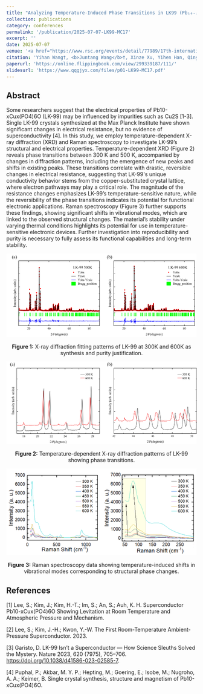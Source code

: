 ```yaml
---
title: "Analyzing Temperature-Induced Phase Transitions in LK99 (Pb₁₀₋ₓCuₓ(PO₄)₆O)"
collection: publications
category: conferences
permalink: '/publication/2025-07-07-LK99-MC17'
excerpt: ''
date: 2025-07-07
venue: '<a href="https://www.rsc.org/events/detail/77989/17th-international-conference-on-materials-chemistry-mc17">17th International conference on materials chemistry (MC17)</a>'
citation: 'Yihan Wang†, <b>Juntang Wang</b>†, Xinze Xu, Yihen Han, Qinyi Chen, Ghulam Hussain, Xiawa Wang. (2025). &quot;Analyzing temperature-induced phase transitions in Pb₁₀₋ₓCuₓ(PO₄)₆O.&quot; <i>17th International conference on materials chemistry (MC17)</i>.'
paperurl: 'https://online.flippingbook.com/view/299339187/111/'
slidesurl: 'https://www.qqgjyx.com/files/p01-LK99-MC17.pdf'
---
```


<!-- markdownlint-disable MD033 -->

## Abstract

Some researchers suggest that the electrical properties of Pb10-xCux(PO4)6O (LK-99) may be influenced by impurities such as Cu2S [1-3]. Single LK-99 crystals synthesized at the Max Planck Institute have shown significant changes in electrical resistance, but no evidence of superconductivity [4]. In this study, we employ temperature-dependent X-ray diffraction (XRD) and Raman spectroscopy to investigate LK-99’s structural and electrical properties. Temperature-dependent XRD (Figure 2) reveals phase transitions between 300 K and 500 K, accompanied by changes in diffraction patterns, including the emergence of new peaks and shifts in existing peaks. These transitions correlate with drastic, reversible changes in electrical resistance, suggesting that LK-99's unique conductivity behavior stems from the copper-substituted crystal lattice, where electron pathways may play a critical role. The magnitude of the resistance changes emphasizes LK-99’s temperature-sensitive nature, while the reversibility of the phase transitions indicates its potential for functional electronic applications. Raman spectroscopy (Figure 3) further supports these findings, showing significant shifts in vibrational modes, which are linked to the observed structural changes. The material’s stability under varying thermal conditions highlights its potential for use in temperature-sensitive electronic devices. Further investigation into reproducibility and purity is necessary to fully assess its functional capabilities and long-term stability.

![Figure 1](../images/publications/0101_LK99_XRD.png)

<p align="center"><b>Figure 1:</b> X-ray diffraction fitting patterns of LK-99 at 300K and 600K as synthesis and purity justification.</p>

![Figure 2](../images/publications/0102_LK99_tXRD.png)

<p align="center"><b>Figure 2:</b> Temperature-dependent X-ray diffraction patterns of LK-99 showing phase transitions.</p>

![Figure 3](../images/publications/0103_LK99_tRAMAN.png)

<p align="center"><b>Figure 3:</b> Raman spectroscopy data showing temperature-induced shifts in vibrational modes corresponding to structural phase changes.</p>

## References

[1] Lee, S.; Kim, J.; Kim, H.-T.; Im, S.; An, S.; Auh, K. H. Superconductor Pb10-xCux(PO4)6O Showing Levitation at Room Temperature and Atmospheric Pressure and Mechanism.

[2] Lee, S.; Kim, J.-H.; Kwon, Y.-W. The First Room-Temperature Ambient-Pressure Superconductor. 2023.

[3] Garisto, D. LK-99 Isn’t a Superconductor — How Science Sleuths Solved the Mystery. Nature 2023, 620 (7975), 705–706. <https://doi.org/10.1038/d41586-023-02585-7>.

[4] Puphal, P.; Akbar, M. Y. P.; Hepting, M.; Goering, E.; Isobe, M.; Nugroho, A. A.; Keimer, B. Single crystal synthesis, structure and magnetism of Pb10-xCux(PO4)6O.
